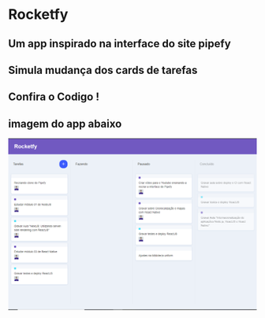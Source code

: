 # Rocketfy
## Um app inspirado na interface do site pipefy
## Simula mudança dos cards de tarefas 
## Confira o Codigo !
## imagem do app abaixo
 
![](https://github.com/JoaoVitorFerreiraJ/Rocketfy/blob/master/Rocketfy.PNG) 
